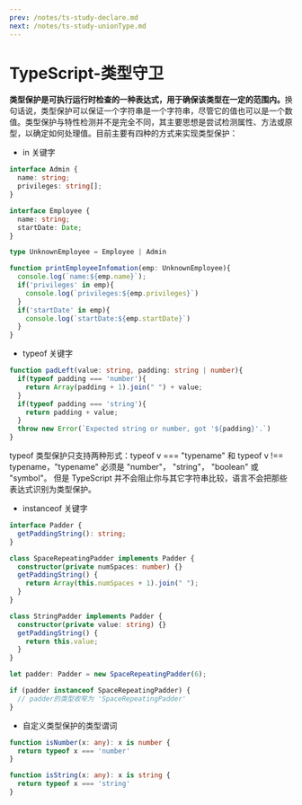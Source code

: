 ```yaml
---
prev: /notes/ts-study-declare.md
next: /notes/ts-study-unionType.md
---
```

# TypeScript-类型守卫

<strong>类型保护是可执行运行时检查的一种表达式，用于确保该类型在一定的范围内。</strong>换句话说，类型保护可以保证一个字符串是一个字符串，尽管它的值也可以是一个数值。类型保护与特性检测并不是完全不同，其主要思想是尝试检测属性、方法或原型，以确定如何处理值。目前主要有四种的方式来实现类型保护：

- in 关键字
```ts
interface Admin {
  name: string;
  privileges: string[];
}

interface Employee {
  name: string;
  startDate: Date;
}

type UnknownEmployee = Employee | Admin

function printEmployeeInfomation(emp: UnknownEmployee){
  console.log(`name:${emp.name}`);
  if('privileges' in emp){
    console.log(`privileges:${emp.privileges}`)
  }
  if('startDate' in emp){
    console.log(`startDate:${emp.startDate}`)
  }
}
```

- typeof 关键字
```ts
function padLeft(value: string, padding: string | number){
  if(typeof padding === 'number'){
    return Array(padding + 1).join(" ") + value;
  }
  if(typeof padding === 'string'){
    return padding + value;
  }
  throw new Error(`Expected string or number, got '${padding}'.`)
}
```
typeof 类型保护只支持两种形式：typeof v === "typename" 和 typeof v !== typename，"typename" 必须是 "number"， "string"， "boolean" 或 "symbol"。 但是 TypeScript 并不会阻止你与其它字符串比较，语言不会把那些表达式识别为类型保护。

- instanceof 关键字
```ts
interface Padder {
  getPaddingString(): string;
}

class SpaceRepeatingPadder implements Padder {
  constructor(private numSpaces: number) {}
  getPaddingString() {
    return Array(this.numSpaces + 1).join(" ");
  }
}

class StringPadder implements Padder {
  constructor(private value: string) {}
  getPaddingString() {
    return this.value;
  }
}

let padder: Padder = new SpaceRepeatingPadder(6);

if (padder instanceof SpaceRepeatingPadder) {
  // padder的类型收窄为 'SpaceRepeatingPadder'
}
```

- 自定义类型保护的类型谓词
```ts
function isNumber(x: any): x is number {
  return typeof x === 'number'
}

function isString(x: any): x is string {
  return typeof x === 'string'
}
```